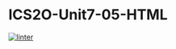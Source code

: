 # ICS2O-Unit7-05-HTML

 [![linter](https://github.com/victor-phillips/ICS2O-Unit7-05-HTML/workflows/linter/badge.svg)](https://github.com/marketplace/actions/super-linter)
